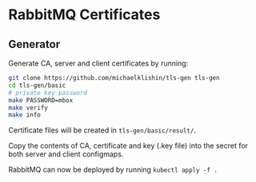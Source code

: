 # RabbitMQ Certificates

## Generator

Generate CA, server and client certificates by running:

```sh
git clone https://github.com/michaelklishin/tls-gen tls-gen
cd tls-gen/basic
# private key password
make PASSWORD=mbox
make verify
make info
```

Certificate files will be created in `tls-gen/basic/result/`.

Copy the contents of CA, certificate and key (.key file) into the secret for both server and client configmaps.

RabbitMQ can now be deployed by running `kubectl apply -f .`


